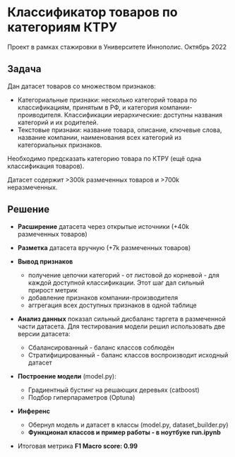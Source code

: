 # Классификатор товаров по категориям КТРУ
Проект в рамках стажировки в Университете Иннополис. Октябрь 2022

## Задача
Дан датасет товаров со множеством признаков:
- Категориальные признаки: несколько категорий товара по классификациям, принятым в РФ, и категория компании-проиводителя.
Классификации иерархические: доступны названия категорий и их родителей.
- Текстовые признаки: название товара, описание, ключевые слова, название компании, наименования всех категорий из категориальных признаков.

Необходимо предсказать категорию товара по КТРУ (ещё одна классификация товаров).

Датасет содержит >300k размеченных товаров и >700k неразмеченных.

## Решение
- **Расширение** датасета через открытые источники (+40k размеченных товаров)
- **Разметка** датасета вручную (+7k размеченных товаров)
- **Вывод признаков**
  - получение цепочки категорий - от листовой до корневой - для каждой доступной классификации. Этот шаг дал сильный прирост метрик
  - добавление признаков компании-производителя
  - аггрегация всех доступных признаков в одной таблице
- **Анализ данных** показал сильный дисбаланс таргета в размеченной части датасета. Для тестирования модели решил использовать две версии датасета:
  - Сбалансированный - баланс классов соблюдён
  - Стратифицированный - баланс классов воспроизводит исходный датасет
- **Построение модели** (model.py):
  - Градиентный бустинг на решающих деревьях (catboost)
  - Подбор гиперпараметров (Optuna)
- **Инференс**
  - Обернул модель и датасет в классы (model.py, dataset_builder.py)
  - **Функционал классов и пример работы - в ноутбуке run.ipynb**
  
- Итоговая метрика **F1 Macro score: 0.99**
